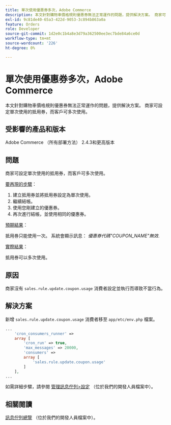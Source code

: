```yaml
---
title: 單次使用優惠券多次，Adobe Commerce
description: 本文針對購物車價格規則優惠券無法正常運作的問題，提供解決方案。 商家可設定單次使用的抵用券，而客戶可多次使用。
exl-id: 9c81de40-65a3-422d-9053-3c894b863a0a
feature: Orders
role: Developer
source-git-commit: 1d2e0c1b4a8e3d79a362500ee3ec7bde84a6ce0d
workflow-type: tm+mt
source-wordcount: '226'
ht-degree: 0%

---
```


# 單次使用優惠券多次，Adobe Commerce

本文針對購物車價格規則優惠券無法正常運作的問題，提供解決方案。 商家可設定單次使用的抵用券，而客戶可多次使用。


## 受影響的產品和版本

Adobe Commerce （所有部署方法） 2.4.3和更高版本

## 問題

商家可設定單次使用的抵用券，而客戶可多次使用。

<u>要再現的步驟</u>：

1. 建立抵用券並將抵用券設定為單次使用。
1. 繼續結帳。
1. 使用您剛建立的優惠券。
1. 再次進行結帳，並使用相同的優惠券。

<u>預期結果</u>：

抵用券只能使用一次。 系統會顯示訊息： *優惠券代碼&quot;COUPON_NAME&quot;無效*.

<u>實際結果</u>：

抵用券可以多次使用。


## 原因

商家沒有 `sales.rule.update.coupon.usage` 消費者設定並執行而導致不當行為。

## 解決方案

新增 `sales.rule.update.coupon.usage` 消費者移至 `app/etc/env.php` 檔案。

```php
...
    'cron_consumers_runner' =>
    array [
        'cron_run' => true,
        'max_messages' => 20000,
        'consumers' =>
        array [
            'sales.rule.update.coupon.usage'
        ]
    ],
...
```

如需詳細步驟，請參閱 [管理訊息佇列>設定](https://devdocs.magento.com/guides/v2.4/config-guide/mq/manage-message-queues.html#configuration) （位於我們的開發人員檔案中）。

## 相關閱讀

[訊息佇列總覽](https://devdocs.magento.com/guides/v2.4/config-guide/mq/rabbitmq-overview.html) （位於我們的開發人員檔案中）。
